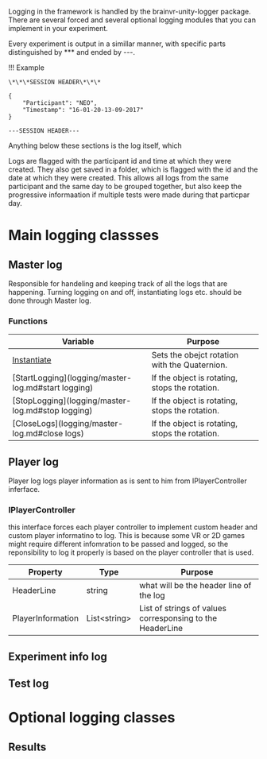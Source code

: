 Logging in the framework is handled by the brainvr-unity-logger package. There are several forced and several optional logging modules that you can implement in your experiment.

Every experiment is output in a simillar manner, with specific parts distinguished by *** and ended by ---.

!!! Example

    \*\*\*SESSION HEADER\*\*\*
    
    {
        "Participant": "NEO",      
        "Timestamp": "16-01-20-13-09-2017"  
    }

    ---SESSION HEADER---

Anything below these sections is the log itself, which 

Logs are flagged with the participant id and time at which they were created. They also get saved in a folder, which is flagged with the id and the date at which they were created. This allows all logs from the same participant and the same day to be grouped together, but also keep the progressive informaation if multiple tests were made during that particpar day.

# Main logging classses
## Master log
Responsible for handeling and keeping track of all the logs that are happening. Turning logging on and off, instantiating logs etc. should be done through Master log. 

### Functions
Variable          | Purpose       
----------------- | ------------- 
[Instantiate](logging/master-log.md#instantiate) | Sets the obejct rotation with the Quaternion.
[StartLogging](logging/master-log.md#start logging)  | If the object is rotating, stops the rotation.
[StopLogging](logging/master-log.md#stop logging)  | If the object is rotating, stops the rotation.
[CloseLogs](logging/master-log.md#close logs)  | If the object is rotating, stops the rotation.

## Player log
Player log logs player information as is sent to him from IPlayerController inferface.

### IPlayerController
this interface forces each player controller to implement custom header and custom player informatino to log. This is because some VR or 2D games might require different infomration to be passed and logged, so the reponsibility to log it properly is based on the player controller that is used. 

Property | Type | Purpose
-------- | ---- | -------
HeaderLine | string | what will be the header line of the log
PlayerInformation | List<string\> | List of strings of values corresponsing to the HeaderLine

## Experiment info log

## Test log

# Optional logging classes
## Results